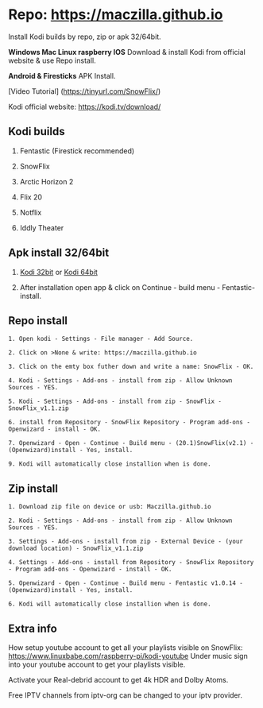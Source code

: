 # Repo: https://maczilla.github.io
Install Kodi builds by repo, zip or apk 32/64bit.

**Windows Mac Linux raspberry IOS** Download & install Kodi from official website & use Repo install.

**Android & Firesticks** 
APK Install.

[Video Tutorial] 
(https://tinyurl.com/SnowFlix/)

Kodi official website:
https://kodi.tv/download/

## Kodi builds
1. Fentastic (Firestick recommended)
   
2. SnowFlix

3. Arctic Horizon 2

4. Flix 20

5. Notflix
 
6. Iddly Theater

## Apk install 32/64bit

1. [Kodi 32bit](https://tinyurl.com/Kodi-32bit) or [Kodi 64bit](https://tinyurl.com/Kodi-64bit/)

2. After installation open app & click on Continue - build menu - Fentastic- install.

## Repo install
```
1. Open kodi - Settings - File manager - Add Source.

2. Click on >None & write: https://maczilla.github.io

3. Click on the emty box futher down and write a name: SnowFlix - OK.

4. Kodi - Settings - Add-ons - install from zip - Allow Unknown Sources - YES.

5. Kodi - Settings - Add-ons - install from zip - SnowFlix - SnowFlix_v1.1.zip

6. install from Repository - SnowFlix Repository - Program add-ons - Openwizard - install - OK.

7. Openwizard - Open - Continue - Build menu - (20.1)SnowFlix(v2.1) - (Openwizard)install - Yes, install.

9. Kodi will automatically close installion when is done.
```
## Zip install
```
1. Download zip file on device or usb: Maczilla.github.io

2. Kodi - Settings - Add-ons - install from zip - Allow Unknown Sources - YES.

3. Settings - Add-ons - install from zip - External Device - (your download location) - SnowFlix_v1.1.zip

4. Settings - Add-ons - install from Repository - SnowFlix Repository - Program add-ons - Openwizard - install - OK.

5. Openwizard - Open - Continue - Build menu - Fentastic v1.0.14 - (Openwizard)install - Yes, install.

6. Kodi will automatically close installion when is done.
```
## Extra info
How setup youtube account to get all your playlists visible on SnowFlix: https://www.linuxbabe.com/raspberry-pi/kodi-youtube
Under music sign into your youtube account to get your playlists visible.

Activate your Real-debrid account to get 4k HDR and Dolby Atoms.

Free IPTV channels from iptv-org can be changed to your iptv provider.
